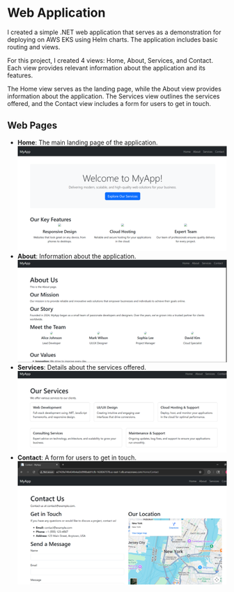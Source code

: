 # Web Application

I created a simple .NET web application that serves as a demonstration for deploying on AWS EKS using Helm charts. The application includes basic routing and views.

For this project, I created 4 views: Home, About, Services, and Contact. Each view provides relevant information about the application and its features.

The Home view serves as the landing page, while the About view provides information about the application. The Services view outlines the services offered, and the Contact view includes a form for users to get in touch.

## Web Pages
- **Home**: The main landing page of the application.
![alt text](./Screenshots/home.png)
- **About**: Information about the application.
![alt text](./Screenshots/about.png)  
- **Services**: Details about the services offered.
![alt text](./Screenshots/services.png)
- **Contact**: A form for users to get in touch.
![alt text](./Screenshots/app2.png)